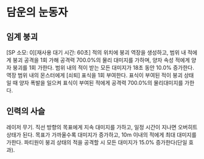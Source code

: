 # 담운의 눈동자

## 임계 붕괴

[SP 소모: 0][재사용 대기 시간: 60초] 적의 위치에 붕괴 역장을 생성하고, 범위 내 적에게 붕괴 공격을 1회 가해 공격력 700.0%의 물리 대미지를 가하며, 양자 속성 적에게 양자 붕괴를 1회 가한다. 범위 내의 적이 받는 모든 대미지가 18초 동안 10.0% 증가한다. 역장 범위 내의 몬스터에게 [쇠퇴] 표식을 1회 부여한다. 표식이 부여된 적이 붕괴 상태일 때 양자 폭발을 일으켜 표식이 부여된 적에게 공격력 700.0%의 물리대미지를 가한다.

## 인력의 사슬

레이저 무기. 직선 방향의 목표에게 지속 대미지를 가하고, 일정 시간이 지나면 오버히트 상태가 된다. 목표가 가까울수록 대미지가 증가하고, 10m 이내의 적에게 최대 대미지를 가한다. 파티원이 붕괴 상태의 적을 공격할 시 모든 대미지가 15.0% 증가한다(단일 효과).
